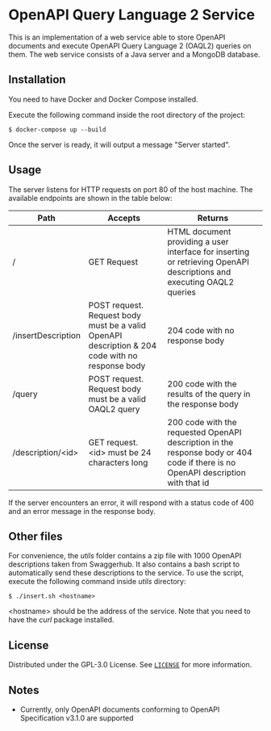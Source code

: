 OpenAPI Query Language 2 Service
================================
This is an implementation of a web service able to store OpenAPI documents and execute OpenAPI Query Language 2 (OAQL2) queries on them. The web service consists of a Java server and a MongoDB database.

## Installation
You need to have Docker and Docker Compose installed.

Execute the following command inside the root directory of the project:

    $ docker-compose up --build
    
Once the server is ready, it will output a message "Server started".

## Usage
The server listens for HTTP requests on port 80 of the host machine. The available endpoints are shown in the table below:

| Path                | Accepts                                                                                               | Returns                                                                                                                          |
|---------------------|-------------------------------------------------------------------------------------------------------|----------------------------------------------------------------------------------------------------------------------------------|
| /                   | GET Request                                                                                           | HTML document providing a user interface for inserting or retrieving OpenAPI descriptions and executing OAQL2 queries            |
| /insertDescription  | POST request.<br /> Request body must be a valid OpenAPI description & 204 code with no response body | 204 code with no response body                                                                                                   |
| /query              | POST request.<br /> Request body must be a valid OAQL2 query                                          | 200 code with the results of the query in the response body                                                                      |
| /description/\<id\> | GET request.<br /> \<id\> must be 24 characters long                                                  | 200 code with the requested OpenAPI description in the response body or 404 code if there is no OpenAPI description with that id |

If the server encounters an error, it will respond with a status code of 400 and an error message in the response body. 

## Other files
For convenience, the *utils* folder contains a zip file with 1000 OpenAPI descriptions taken from Swaggerhub. It also contains a bash script to automatically send these descriptions to the service. To use the script, execute the following command inside *utils* directory:

    $ ./insert.sh <hostname> 

\<hostname\> should be the address of the service. Note that you need to have the *curl* package installed.

## License
Distributed under the GPL-3.0 License. See [`LICENSE`](LICENSE) for more information.

## Notes
- Currently, only OpenAPI documents conforming to OpenAPI Specification v3.1.0 are supported
